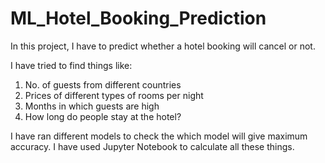 # ML_Hotel_Booking_Prediction
In this project, I have to predict whether a hotel booking will cancel or not.

I have tried to find things like:
1. No. of guests from different countries
2. Prices of different types of rooms per night
3. Months in which guests are high
4. How long do people stay at the hotel?

I have ran different models to check the which model will give maximum accuracy.
I have used Jupyter Notebook to calculate all these things.
